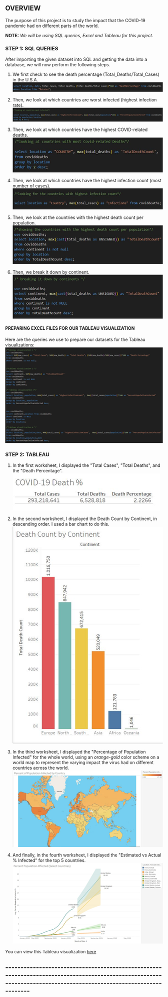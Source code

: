 ## OVERVIEW
The purpose of this project is to study the impact that the COVID-19 pandemic had on different parts of the world. 

**NOTE:** *We will be using SQL queries, Excel and Tableau for this project.*

### STEP 1: SQL QUERIES
After importing the given dataset into SQL and getting the data into a database, we will now perform the following steps.

1. We first check to see the death percentage (Total_Deaths/Total_Cases) in the U.S.A.
![Image Not Available :(](https://github.com/shounjacob/Covid_Impact/blob/main/Covid%20Deaths%20Screenshots/1.JPG)

2. Then, we look at which countries are worst infected (highest infection rate).
![Image Not Available :(](https://github.com/shounjacob/Covid_Impact/blob/main/Covid%20Deaths%20Screenshots/2.JPG)

3. Then, we look at which countries have the highest COVID-related deaths.
![Image Not Available :(](https://github.com/shounjacob/Covid_Impact/blob/main/Covid%20Deaths%20Screenshots/3.JPG)

4. Then, we look at which countries have the highest infection count (most number of cases).
![Image Not Available :(](https://github.com/shounjacob/Covid_Impact/blob/main/Covid%20Deaths%20Screenshots/4.JPG)

5. Then, we look at the countries with the highest death count per population.
![Image Not Available :(](https://github.com/shounjacob/Covid_Impact/blob/main/Covid%20Deaths%20Screenshots/5.JPG)

6. Then, we break it down by continent.
![Image Not Available :(](https://github.com/shounjacob/Covid_Impact/blob/main/Covid%20Deaths%20Screenshots/6.JPG)


#### PREPARING EXCEL FILES FOR OUR TABLEAU VISUALIZATION
Here are the queries we use to prepare our datasets for the Tableau visualizations:
![Image Not Available :(](https://github.com/shounjacob/Covid_Impact/blob/main/Covid%20Deaths%20Screenshots/excel%20calculations.JPG)


### STEP 2: TABLEAU

1. In the first worksheet, I displayed the "Total Cases", "Total Deaths", and the "Death Percentage".
![Image Not Available :(](https://github.com/shounjacob/Covid_Impact/blob/main/Covid%20Deaths%20Screenshots/TAB%201.JPG)


2. In the second worksheet, I displayed the Death Count by Continent, in descending order. I used a bar chart to do this.
![Image Not Available :(](https://github.com/shounjacob/Covid_Impact/blob/main/Covid%20Deaths%20Screenshots/TAB%202.JPG)


3. In the third worksheet, I displayed the "Percentage of Population Infected" for the whole world, using an *orange-gold* color scheme on a world map to represent the varying impact the virus had on different countries across the world. 
![Image Not Available :(](https://github.com/shounjacob/Covid_Impact/blob/main/Covid%20Deaths%20Screenshots/TAB%203.JPG)


4. And finally, in the fourth worksheet, I displayed the "Estimated vs Actual % Infected" for the top 5 countries.
![Image Not Available :(](https://github.com/shounjacob/Covid_Impact/blob/main/Covid%20Deaths%20Screenshots/TAB%204.JPG)

You can view this Tableau visualization [here](https://public.tableau.com/app/profile/shounjacob1204/viz/CovidDeaths_16896203523690/MyDashboard)

## -----------------------------------------------------------------------------------------------------------------------------------------------------------------
